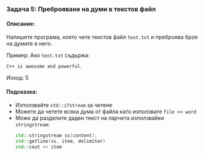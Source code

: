 ### Задача 5: Преброяване на думи в текстов файл

#### Описание:
Напишете програма, която чете текстов файл `text.txt` и преброява броя на думите в него.

Пример:
Ако `text.txt` съдържа:

```
C++ is awesome and powerful.
```

Изход: 5

#### Подсказка:
* Използвайте `std::ifstream` за четене
* Можете да четете всяка дума от файла като използвате `file >> word`
* Може да разделите даден текст на парчета използвайки `stringstream`:
    ```cpp
    std::stringstream ss(content);
    std::getline(ss, item, delimiter)
    std::cout << item
    ```
